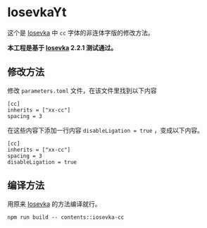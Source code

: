 # IosevkaYt

这个是 [Iosevka](https://github.com/be5invis/Iosevka) 中 `cc` 字体的非连体字版的修改方法。

**本工程是基于 [Iosevka](https://github.com/be5invis/Iosevka) 2.2.1 测试通过。**

## 修改方法

修改 `parameters.toml` 文件，在该文件里找到以下内容

```
[cc]
inherits = ["xx-cc"]
spacing = 3
```

在这些内容下添加一行内容 `disableLigation = true` ，变成以下内容。

```
[cc]
inherits = ["xx-cc"]
spacing = 3
disableLigation = true
```

## 编译方法

用原来 [Iosevka](https://github.com/be5invis/Iosevka) 的方法编译就行。

```
npm run build -- contents::iosevka-cc
```

